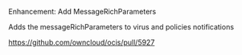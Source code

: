 Enhancement: Add MessageRichParameters

Adds the messageRichParameters to virus and policies notifications

https://github.com/owncloud/ocis/pull/5927
